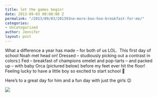 ```yaml
---
title: let the games begin!
date: 2013-09-03 00:00:00 Z
permalink: "/2013/09/03/201393no-more-boo-hoo-breakfast-for-me/"
categories:
- Uncategorized
author: Jennifer
layout: post
---
```


What a difference a year has made &#8211; for both of us LOL.&nbsp; This first day of school Noah met head on! Dressed &#8211; studiously picking out a contrast in colors:) Fed &#8211; breakfast of champions omelet and pop-tarts &#8211; and packed up &#8211; with baby Orca (pictured below) before my feet ever hit the floor!&nbsp; Feeling lucky to have a little boy so excited to start school 🙂

Here&#8217;s to a great day for him and a fun day with just the girls 😉

<div class="image-gallery-wrapper">
  <p>
    <img src="/teamelam/assets/images/let-the-games-begin/2013-09-03+07.47.35.jpg" />
  </p>
</div>
